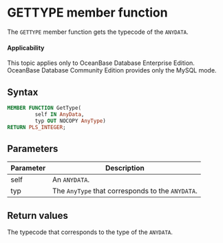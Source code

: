 GETTYPE member function
=================================

The `GETTYPE` member function gets the typecode of the `ANYDATA`.

  <main id="notice" >
    <h4>Applicability</h4>
    <p>This topic applies only to OceanBase Database Enterprise Edition. OceanBase Database Community Edition provides only the MySQL mode. </p>
  </main>

Syntax
-----------------------

```sql
MEMBER FUNCTION GetType(
         self IN AnyData,
         typ OUT NOCOPY AnyType)
RETURN PLS_INTEGER;
```



Parameters
-------------------------



| Parameter | Description |
|------|----------------------------|
| self | An `ANYDATA`.  |
| typ | The `AnyType` that corresponds to the `ANYDATA`.  |



Return values
------------------------

The typecode that corresponds to the type of the `ANYDATA`.

